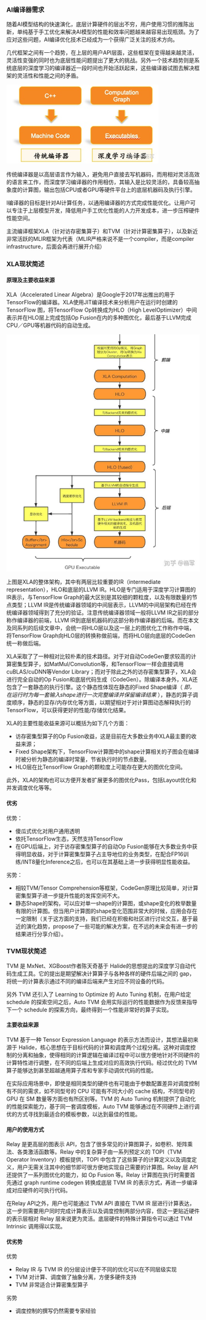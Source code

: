 ### AI编译器需求

随着AI模型结构的快速演化，底层计算硬件的层出不穷，用户使用习惯的推陈出新，单纯基于手工优化来解决AI模型的性能和效率问题越来越容易出现瓶颈。为了应对这些问题，AI编译优化技术已经成为一个获得广泛关注的技术方向。

几代框架之间有一个趋势，在上层的用户API层面，这些框架在变得越来越灵活，灵活性变强的同时也为底层性能问题提出了更大的挑战。另外一个技术趋势则是系统底层的深度学习的编译器近一段时间也开始活跃起来，这些编译器试图去解决框架的灵活性和性能之间的矛盾。

![img](../picture/21/v2-00cda45369868948bb7e03191c3fece4_1440w.jpg)

传统编译器是以高层语言作为输入，避免用户直接去写机器码，而用相对灵活高效的语言来工作，而深度学习编译器的作用相仿，其输入是比较灵活的，具备较高抽象度的计算图，输出包括CPU或者GPU等硬件平台上的底层机器码及执行引擎。

I编译器的目标是针对AI计算任务，以通用编译器的方式完成性能优化。让用户可以专注于上层模型开发，降低用户手工优化性能的人力开发成本，进一步压榨硬件性能空间。

主流编译框架XLA（针对访存密集算子）和TVM（针对计算密集算子），以及新近非常活跃的MLIR框架为代表（MLIR严格来说不是一个compiler，而是compiler infrastructure，后面会再进行展开介绍）

### XLA现状简述

#### 原理及主要收益来源

XLA（Accelerated Linear Algebra）是Google于2017年出推出的用于TensorFlow的编译器。XLA使用JIT编译技术来分析用户在运行时创建的 TensorFlow 图，将TensorFlow Op转换成为HLO（High LevelOptimizer）中间表示并在HLO层上完成包括Op Fusion在内的多种图优化，最后基于LLVM完成CPU／GPU等机器代码的自动生成。

![img](../picture/21/v2-7ab79a898630399c42cd9acc2d20a870_1440w.jpg)

上图是XLA的整体架构，其中有两层比较重要的IR（intermediate representation），HLO和底层的LLVM IR。HLO是专门适用于深度学习计算图的IR表示，与TensorFlow Graph的最大区别是其较细的颗粒度，以及有限数量的节点类型；LLVM IR是传统编译器领域的中间层表示，LLVM的中间层架构已经在传统编译器领域得到了充分的验证。注意传统编译器领域一般将LLVM IR之前的部分称作编译器的前端，LLVM IR到底层机器码的这部分称作编译器的后端。而在本文及同系列的后续文章中，会统一将HLO层以及这一层上的图优化工作称作中端，将TensorFlow Graph向HLO层的转换称做前端，而将HLO层向底层的CodeGen统一称做后端。

XLA采取了了一种相对比较朴素的技术路径。对于对自动CodeGen要求较高的计算密集型算子，如MatMul/Convolution等，和TensorFlow一样会直接调用cuBLAS/cuDNN等Vendor Library；而对于除此之外的访存密集型算子，XLA会进行完全自动的Op Fusion和底层代码生成（CodeGen）。除编译本身外，XLA还包含了一套静态的执行引擎。这个静态性体现在静态的Fixed Shape编译（ *即，在运行时为每一套输入shape进行一次完整编译并保留编译结果* ），静态的算子调度顺序，静态的显存/内存优化等方面，以期望相对于对计算图动态解释执行的TensorFlow，可以获得更好的性能/存储优化结果。

XLA的主要性能收益来源可以概括为如下几个方面：

- 访存密集型算子的Op Fusion收益，这是目前在大多数业务中XLA最主要的收益来源；
- Fixed Shape架构下，TensorFlow计算图中的shape计算相关的子图会在编译时被分析为静态的编译时常量，节省执行时的节点数量。
- HLO层在比TensorFlow Graph的颗粒度上可能存在更大的图优化空间。

此外，XLA的架构也可以方便开发者扩展更多的图优化Pass，包括Layout优化和并发调度优化等等。

#### 优劣

优势：

- 傻瓜式优化对用户通用透明
- 依托TensorFlow生态，天然支持TensorFlow
- 在GPU后端上，对于访存密集型算子的自动Op Fusion能够在大多数业务中获得明显收益，对于计算密集型算子占主导地位的业务类型，在配合FP16训练/INT8量化Inference之后，也可以在其基础上进一步获得明显性能收益。

劣势：

- 相较TVM/Tensor Comprehension等框架，CodeGen原理比较简单，对计算密集型算子进一步提升性能的发挥空间不大。
- 静态Shape的架构，可以应对单一shape的计算图，或shape变化的枚举数量有限的计算图。但当用户计算图的shape变化范围非常大的时候，应用会存在一定限制（关于这方面的支持，我们已经在积极和社区进行讨论交互，基于最近的演化趋势，propose了一些可能的解决方案，在不远的未来会有进一步的结果进行分享介绍）。

### TVM现状简述

TVM 是 MxNet、XGBoost作者陈天奇基于 Halide的思想提出的深度学习自动代码生成工具。它的提出是期望解决计算算子与各种各样的硬件后端之间的 gap，将统一的计算表示通过不同的编译后端来产生对应不同设备的代码。

另外 TVM 还引入了 Learning to Optimize 的 Auto Tuning 机制，在用户给定 schedule 的探索空间之后，Auto TVM 会用实际运行的性能数据作为反馈来指导下一个 schedule 的探索方向，最终得到一个性能非常好的算子实现。

#### 主要收益来源

TVM 基于一种 Tensor Expression Language 的表示方法而设计，其想法最初来源于 Halide，核心思想在于目标代码的计算和调度两个过程分离。这种对调度控制的分离和抽象，使得相同的计算逻辑在编译过程中可以很方便地针对不同硬件的计算特性进行调整，在不同的后端上生成对应的高效执行代码。经过优化的 TVM 算子能够达到甚至超越通用算子库和专家手动调优代码的性能。

在实际应用场景中，即使是相同类型的硬件也有可能由于参数配置差异对调度控制有不同的需求，如不同型号的 CPU 可能有不同大小的 cache 结构，不同型号的 GPU 在 SM 数量等方面也有所区别等。TVM 的 Auto Tuning 机制提供了自动化的性能探索能力，基于同一套调度模板，Auto TVM 能够通过在不同硬件上进行调优的方式寻找到最适合的模板参数，以达到最佳的性能。

#### 用户的使用方式

Relay 是更高层的图表示 API，包含了很多常见的计算图算子，如卷积、矩阵乘法、各类激活函数等。Relay 中的复杂算子由一系列预定义的 TOPI（TVM Operator Inventory）模板提供，TOPI 中包含了这些算子的计算定义以及调度定义，用户无需关注其中的细节即可很方便地实现自己需要的计算图。Relay 层 API 还提供了一系列图优化的能力，如 Op Fusion 等。Relay 计算图在执行时需要首先通过 graph runtime codegen 转换成底层 TVM IR 的表示方式，再进一步编译成对应硬件的可执行代码。

在Relay API之外，用户也可能通过 TVM API 直接在 TVM IR 层进行计算表达，这一步则需要用户同时完成计算表示以及调度控制两部分内容，但这一更贴近硬件的表示层相对 Relay 层来说更为灵活。底层硬件的特殊计算指令可以通过 TVM Intrinsic 调用得以实现。

#### 优劣势

优势

- Relay IR 与 TVM IR 的分层设计便于不同的优化可以在不同层级实现
- TVM 对计算、调度做了抽象分离，方便多硬件支持
- TVM 非常适合计算密集型算子

劣势

* 调度控制的撰写仍然需要专家经验



